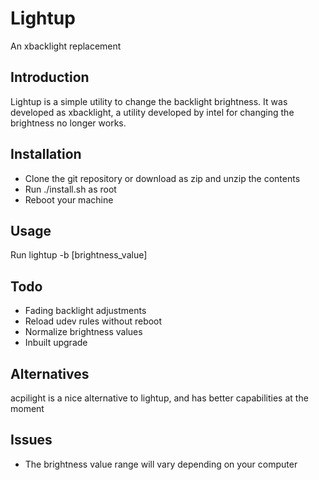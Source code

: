 # Lightup  
An xbacklight replacement

## Introduction
Lightup is a simple utility to change the backlight brightness. It was developed
as xbacklight, a utility developed by intel for changing the brightness no
longer works.

## Installation
- Clone the git repository or download as zip and unzip the contents
- Run ./install.sh as root
- Reboot your machine

## Usage
Run lightup -b [brightness_value]

## Todo
- Fading backlight adjustments
- Reload udev rules without reboot
- Normalize brightness values
- Inbuilt upgrade

## Alternatives
acpilight is a nice alternative to lightup, and has better capabilities at 
the moment

## Issues
- The brightness value range will vary depending on your computer
